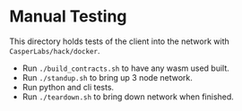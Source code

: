 # Manual Testing

This directory holds tests of the client into the network
with `CasperLabs/hack/docker`.

 - Run `./build_contracts.sh` to have any wasm used built.
 - Run `./standup.sh` to bring up 3 node network.
 - Run python and cli tests.
 - Run `./teardown.sh` to bring down network when finished.

